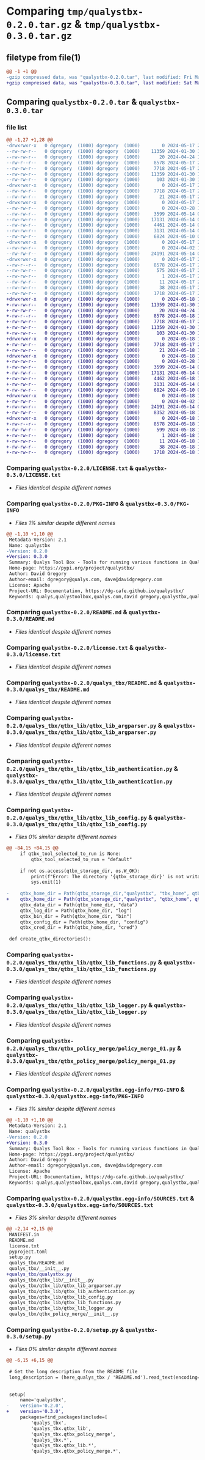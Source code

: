 # Comparing `tmp/qualystbx-0.2.0.tar.gz` & `tmp/qualystbx-0.3.0.tar.gz`

## filetype from file(1)

```diff
@@ -1 +1 @@
-gzip compressed data, was "qualystbx-0.2.0.tar", last modified: Fri May 17 20:48:49 2024, max compression
+gzip compressed data, was "qualystbx-0.3.0.tar", last modified: Sat May 18 12:26:16 2024, max compression
```

## Comparing `qualystbx-0.2.0.tar` & `qualystbx-0.3.0.tar`

### file list

```diff
@@ -1,27 +1,28 @@
-drwxrwxr-x   0 dgregory  (1000) dgregory  (1000)        0 2024-05-17 20:48:49.138656 qualystbx-0.2.0/
--rw-rw-r--   0 dgregory  (1000) dgregory  (1000)    11359 2024-01-30 19:38:49.000000 qualystbx-0.2.0/LICENSE.txt
--rw-rw-r--   0 dgregory  (1000) dgregory  (1000)       20 2024-04-24 16:23:40.000000 qualystbx-0.2.0/MANIFEST.in
--rw-r--r--   0 dgregory  (1000) dgregory  (1000)     8578 2024-05-17 20:48:49.138656 qualystbx-0.2.0/PKG-INFO
--rw-rw-r--   0 dgregory  (1000) dgregory  (1000)     7718 2024-05-17 20:45:34.000000 qualystbx-0.2.0/README.md
--rw-rw-r--   0 dgregory  (1000) dgregory  (1000)    11359 2024-01-30 19:38:49.000000 qualystbx-0.2.0/license.txt
--rw-rw-r--   0 dgregory  (1000) dgregory  (1000)      103 2024-01-30 19:38:49.000000 qualystbx-0.2.0/pyproject.toml
-drwxrwxr-x   0 dgregory  (1000) dgregory  (1000)        0 2024-05-17 20:48:49.134656 qualystbx-0.2.0/qualys_tbx/
--rw-rw-r--   0 dgregory  (1000) dgregory  (1000)     7718 2024-05-17 20:45:34.000000 qualystbx-0.2.0/qualys_tbx/README.md
--rw-rw-r--   0 dgregory  (1000) dgregory  (1000)       21 2024-05-17 20:48:26.000000 qualystbx-0.2.0/qualys_tbx/__init__.py
-drwxrwxr-x   0 dgregory  (1000) dgregory  (1000)        0 2024-05-17 20:48:49.134656 qualystbx-0.2.0/qualys_tbx/qtbx_lib/
--rw-rw-r--   0 dgregory  (1000) dgregory  (1000)        0 2024-03-28 10:53:29.000000 qualystbx-0.2.0/qualys_tbx/qtbx_lib/__init__.py
--rw-rw-r--   0 dgregory  (1000) dgregory  (1000)     3599 2024-05-14 05:39:58.000000 qualystbx-0.2.0/qualys_tbx/qtbx_lib/qtbx_lib_argparser.py
--rw-rw-r--   0 dgregory  (1000) dgregory  (1000)    17131 2024-05-14 04:00:20.000000 qualystbx-0.2.0/qualys_tbx/qtbx_lib/qtbx_lib_authentication.py
--rw-rw-r--   0 dgregory  (1000) dgregory  (1000)     4461 2024-05-14 05:04:13.000000 qualystbx-0.2.0/qualys_tbx/qtbx_lib/qtbx_lib_config.py
--rw-rw-r--   0 dgregory  (1000) dgregory  (1000)     3131 2024-05-14 03:56:41.000000 qualystbx-0.2.0/qualys_tbx/qtbx_lib/qtbx_lib_functions.py
--rw-rw-r--   0 dgregory  (1000) dgregory  (1000)     6824 2024-05-10 03:04:01.000000 qualystbx-0.2.0/qualys_tbx/qtbx_lib/qtbx_lib_logger.py
-drwxrwxr-x   0 dgregory  (1000) dgregory  (1000)        0 2024-05-17 20:48:49.134656 qualystbx-0.2.0/qualys_tbx/qtbx_policy_merge/
--rw-rw-r--   0 dgregory  (1000) dgregory  (1000)        0 2024-04-02 10:51:14.000000 qualystbx-0.2.0/qualys_tbx/qtbx_policy_merge/__init__.py
--rw-rw-r--   0 dgregory  (1000) dgregory  (1000)    24191 2024-05-14 05:59:14.000000 qualystbx-0.2.0/qualys_tbx/qtbx_policy_merge/policy_merge_01.py
-drwxrwxr-x   0 dgregory  (1000) dgregory  (1000)        0 2024-05-17 20:48:49.134656 qualystbx-0.2.0/qualystbx.egg-info/
--rw-r--r--   0 dgregory  (1000) dgregory  (1000)     8578 2024-05-17 20:48:49.000000 qualystbx-0.2.0/qualystbx.egg-info/PKG-INFO
--rw-rw-r--   0 dgregory  (1000) dgregory  (1000)      575 2024-05-17 20:48:49.000000 qualystbx-0.2.0/qualystbx.egg-info/SOURCES.txt
--rw-rw-r--   0 dgregory  (1000) dgregory  (1000)        1 2024-05-17 20:48:49.000000 qualystbx-0.2.0/qualystbx.egg-info/dependency_links.txt
--rw-rw-r--   0 dgregory  (1000) dgregory  (1000)       11 2024-05-17 20:48:49.000000 qualystbx-0.2.0/qualystbx.egg-info/top_level.txt
--rw-rw-r--   0 dgregory  (1000) dgregory  (1000)       38 2024-05-17 20:48:49.138656 qualystbx-0.2.0/setup.cfg
--rw-rw-r--   0 dgregory  (1000) dgregory  (1000)     1718 2024-05-17 20:48:26.000000 qualystbx-0.2.0/setup.py
+drwxrwxr-x   0 dgregory  (1000) dgregory  (1000)        0 2024-05-18 12:26:16.402164 qualystbx-0.3.0/
+-rw-rw-r--   0 dgregory  (1000) dgregory  (1000)    11359 2024-01-30 19:38:49.000000 qualystbx-0.3.0/LICENSE.txt
+-rw-rw-r--   0 dgregory  (1000) dgregory  (1000)       20 2024-04-24 16:23:40.000000 qualystbx-0.3.0/MANIFEST.in
+-rw-r--r--   0 dgregory  (1000) dgregory  (1000)     8578 2024-05-18 12:26:16.402164 qualystbx-0.3.0/PKG-INFO
+-rw-rw-r--   0 dgregory  (1000) dgregory  (1000)     7718 2024-05-17 20:45:34.000000 qualystbx-0.3.0/README.md
+-rw-rw-r--   0 dgregory  (1000) dgregory  (1000)    11359 2024-01-30 19:38:49.000000 qualystbx-0.3.0/license.txt
+-rw-rw-r--   0 dgregory  (1000) dgregory  (1000)      103 2024-01-30 19:38:49.000000 qualystbx-0.3.0/pyproject.toml
+drwxrwxr-x   0 dgregory  (1000) dgregory  (1000)        0 2024-05-18 12:26:16.402164 qualystbx-0.3.0/qualys_tbx/
+-rw-rw-r--   0 dgregory  (1000) dgregory  (1000)     7718 2024-05-17 20:45:34.000000 qualystbx-0.3.0/qualys_tbx/README.md
+-rw-rw-r--   0 dgregory  (1000) dgregory  (1000)       21 2024-05-18 12:20:46.000000 qualystbx-0.3.0/qualys_tbx/__init__.py
+drwxrwxr-x   0 dgregory  (1000) dgregory  (1000)        0 2024-05-18 12:26:16.402164 qualystbx-0.3.0/qualys_tbx/qtbx_lib/
+-rw-rw-r--   0 dgregory  (1000) dgregory  (1000)        0 2024-03-28 10:53:29.000000 qualystbx-0.3.0/qualys_tbx/qtbx_lib/__init__.py
+-rw-rw-r--   0 dgregory  (1000) dgregory  (1000)     3599 2024-05-14 05:39:58.000000 qualystbx-0.3.0/qualys_tbx/qtbx_lib/qtbx_lib_argparser.py
+-rw-rw-r--   0 dgregory  (1000) dgregory  (1000)    17131 2024-05-14 04:00:20.000000 qualystbx-0.3.0/qualys_tbx/qtbx_lib/qtbx_lib_authentication.py
+-rw-rw-r--   0 dgregory  (1000) dgregory  (1000)     4462 2024-05-18 12:24:25.000000 qualystbx-0.3.0/qualys_tbx/qtbx_lib/qtbx_lib_config.py
+-rw-rw-r--   0 dgregory  (1000) dgregory  (1000)     3131 2024-05-14 03:56:41.000000 qualystbx-0.3.0/qualys_tbx/qtbx_lib/qtbx_lib_functions.py
+-rw-rw-r--   0 dgregory  (1000) dgregory  (1000)     6824 2024-05-10 03:04:01.000000 qualystbx-0.3.0/qualys_tbx/qtbx_lib/qtbx_lib_logger.py
+drwxrwxr-x   0 dgregory  (1000) dgregory  (1000)        0 2024-05-18 12:26:16.402164 qualystbx-0.3.0/qualys_tbx/qtbx_policy_merge/
+-rw-rw-r--   0 dgregory  (1000) dgregory  (1000)        0 2024-04-02 10:51:14.000000 qualystbx-0.3.0/qualys_tbx/qtbx_policy_merge/__init__.py
+-rw-rw-r--   0 dgregory  (1000) dgregory  (1000)    24191 2024-05-14 05:59:14.000000 qualystbx-0.3.0/qualys_tbx/qtbx_policy_merge/policy_merge_01.py
+-rw-rw-r--   0 dgregory  (1000) dgregory  (1000)     8352 2024-05-18 12:19:32.000000 qualystbx-0.3.0/qualys_tbx/qualystbx.py
+drwxrwxr-x   0 dgregory  (1000) dgregory  (1000)        0 2024-05-18 12:26:16.402164 qualystbx-0.3.0/qualystbx.egg-info/
+-rw-r--r--   0 dgregory  (1000) dgregory  (1000)     8578 2024-05-18 12:26:16.000000 qualystbx-0.3.0/qualystbx.egg-info/PKG-INFO
+-rw-rw-r--   0 dgregory  (1000) dgregory  (1000)      599 2024-05-18 12:26:16.000000 qualystbx-0.3.0/qualystbx.egg-info/SOURCES.txt
+-rw-rw-r--   0 dgregory  (1000) dgregory  (1000)        1 2024-05-18 12:26:16.000000 qualystbx-0.3.0/qualystbx.egg-info/dependency_links.txt
+-rw-rw-r--   0 dgregory  (1000) dgregory  (1000)       11 2024-05-18 12:26:16.000000 qualystbx-0.3.0/qualystbx.egg-info/top_level.txt
+-rw-rw-r--   0 dgregory  (1000) dgregory  (1000)       38 2024-05-18 12:26:16.402164 qualystbx-0.3.0/setup.cfg
+-rw-rw-r--   0 dgregory  (1000) dgregory  (1000)     1718 2024-05-18 12:20:46.000000 qualystbx-0.3.0/setup.py
```

### Comparing `qualystbx-0.2.0/LICENSE.txt` & `qualystbx-0.3.0/LICENSE.txt`

 * *Files identical despite different names*

### Comparing `qualystbx-0.2.0/PKG-INFO` & `qualystbx-0.3.0/PKG-INFO`

 * *Files 1% similar despite different names*

```diff
@@ -1,10 +1,10 @@
 Metadata-Version: 2.1
 Name: qualystbx
-Version: 0.2.0
+Version: 0.3.0
 Summary: Qualys Tool Box - Tools for running various functions in Qualys.
 Home-page: https://pypi.org/project/qualystbx/
 Author: David Gregory
 Author-email: dgregory@qualys.com, dave@davidgregory.com
 License: Apache
 Project-URL: Documentation, https://dg-cafe.github.io/qualystbx/
 Keywords: qualys,qualystoolbox,qualys.com,david gregory,qualystbx,qualysapi
```

### Comparing `qualystbx-0.2.0/README.md` & `qualystbx-0.3.0/README.md`

 * *Files identical despite different names*

### Comparing `qualystbx-0.2.0/license.txt` & `qualystbx-0.3.0/license.txt`

 * *Files identical despite different names*

### Comparing `qualystbx-0.2.0/qualys_tbx/README.md` & `qualystbx-0.3.0/qualys_tbx/README.md`

 * *Files identical despite different names*

### Comparing `qualystbx-0.2.0/qualys_tbx/qtbx_lib/qtbx_lib_argparser.py` & `qualystbx-0.3.0/qualys_tbx/qtbx_lib/qtbx_lib_argparser.py`

 * *Files identical despite different names*

### Comparing `qualystbx-0.2.0/qualys_tbx/qtbx_lib/qtbx_lib_authentication.py` & `qualystbx-0.3.0/qualys_tbx/qtbx_lib/qtbx_lib_authentication.py`

 * *Files identical despite different names*

### Comparing `qualystbx-0.2.0/qualys_tbx/qtbx_lib/qtbx_lib_config.py` & `qualystbx-0.3.0/qualys_tbx/qtbx_lib/qtbx_lib_config.py`

 * *Files 0% similar despite different names*

```diff
@@ -84,15 +84,15 @@
     if qtbx_tool_selected_to_run is None:
         qtbx_tool_selected_to_run = "default"
 
     if not os.access(qtbx_storage_dir, os.W_OK):
         print(f"Error: The directory '{qtbx_storage_dir}' is not writable. Please update --storage_dir to a directory that is writable.\n")
         sys.exit(1)
 
-    qtbx_home_dir = Path(qtbx_storage_dir,"qualystbx", "tbx_home", qtbx_tool_selected_to_run)
+    qtbx_home_dir = Path(qtbx_storage_dir,"qualystbx", "qtbx_home", qtbx_tool_selected_to_run)
     qtbx_data_dir = Path(qtbx_home_dir, "data")
     qtbx_log_dir = Path(qtbx_home_dir, "log")
     qtbx_bin_dir = Path(qtbx_home_dir, "bin")
     qtbx_config_dir = Path(qtbx_home_dir, "config")
     qtbx_cred_dir = Path(qtbx_home_dir, "cred")
 
 def create_qtbx_directories():
```

### Comparing `qualystbx-0.2.0/qualys_tbx/qtbx_lib/qtbx_lib_functions.py` & `qualystbx-0.3.0/qualys_tbx/qtbx_lib/qtbx_lib_functions.py`

 * *Files identical despite different names*

### Comparing `qualystbx-0.2.0/qualys_tbx/qtbx_lib/qtbx_lib_logger.py` & `qualystbx-0.3.0/qualys_tbx/qtbx_lib/qtbx_lib_logger.py`

 * *Files identical despite different names*

### Comparing `qualystbx-0.2.0/qualys_tbx/qtbx_policy_merge/policy_merge_01.py` & `qualystbx-0.3.0/qualys_tbx/qtbx_policy_merge/policy_merge_01.py`

 * *Files identical despite different names*

### Comparing `qualystbx-0.2.0/qualystbx.egg-info/PKG-INFO` & `qualystbx-0.3.0/qualystbx.egg-info/PKG-INFO`

 * *Files 1% similar despite different names*

```diff
@@ -1,10 +1,10 @@
 Metadata-Version: 2.1
 Name: qualystbx
-Version: 0.2.0
+Version: 0.3.0
 Summary: Qualys Tool Box - Tools for running various functions in Qualys.
 Home-page: https://pypi.org/project/qualystbx/
 Author: David Gregory
 Author-email: dgregory@qualys.com, dave@davidgregory.com
 License: Apache
 Project-URL: Documentation, https://dg-cafe.github.io/qualystbx/
 Keywords: qualys,qualystoolbox,qualys.com,david gregory,qualystbx,qualysapi
```

### Comparing `qualystbx-0.2.0/qualystbx.egg-info/SOURCES.txt` & `qualystbx-0.3.0/qualystbx.egg-info/SOURCES.txt`

 * *Files 3% similar despite different names*

```diff
@@ -2,14 +2,15 @@
 MANIFEST.in
 README.md
 license.txt
 pyproject.toml
 setup.py
 qualys_tbx/README.md
 qualys_tbx/__init__.py
+qualys_tbx/qualystbx.py
 qualys_tbx/qtbx_lib/__init__.py
 qualys_tbx/qtbx_lib/qtbx_lib_argparser.py
 qualys_tbx/qtbx_lib/qtbx_lib_authentication.py
 qualys_tbx/qtbx_lib/qtbx_lib_config.py
 qualys_tbx/qtbx_lib/qtbx_lib_functions.py
 qualys_tbx/qtbx_lib/qtbx_lib_logger.py
 qualys_tbx/qtbx_policy_merge/__init__.py
```

### Comparing `qualystbx-0.2.0/setup.py` & `qualystbx-0.3.0/setup.py`

 * *Files 0% similar despite different names*

```diff
@@ -6,15 +6,15 @@
 
 # Get the long description from the README file
 long_description = (here_qualys_tbx / 'README.md').read_text(encoding='utf-8')
 
 
 setup(
     name='qualystbx',
-    version='0.2.0',
+    version='0.3.0',
     packages=find_packages(include=[
         'qualys_tbx',
         'qualys_tbx.qtbx_lib',
         'qualys_tbx.qtbx_policy_merge',
         'qualys_tbx.*',
         'qualys_tbx.qtbx_lib.*',
         'qualys_tbx.qtbx_policy_merge.*',
```

